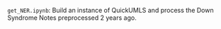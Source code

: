 `get_NER.ipynb`: Build an instance of QuickUMLS and process the Down Syndrome Notes preprocessed 2 years ago. 